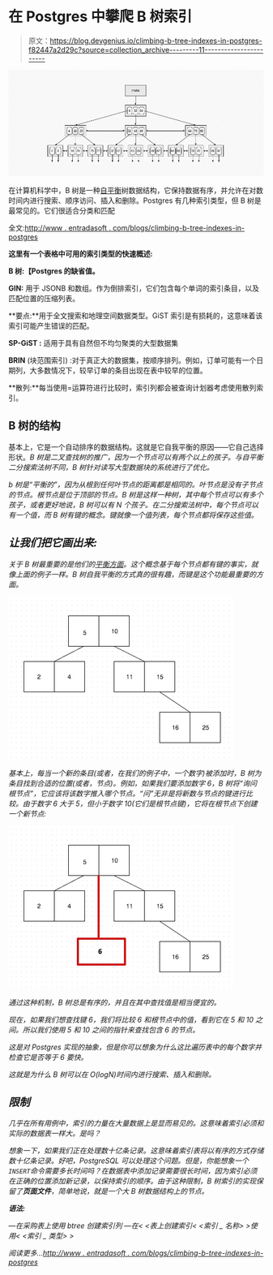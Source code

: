 # 在 Postgres 中攀爬 B 树索引

> 原文：<https://blog.devgenius.io/climbing-b-tree-indexes-in-postgres-f82447a2d29c?source=collection_archive---------11----------------------->

![](img/c91b14c9b840fda4a45a48572635b91a.png)

在计算机科学中，B 树是一种[自平衡](http://www.entradasoft.com/blogs)树数据结构，它保持数据有序，并允许在对数时间内进行搜索、顺序访问、插入和删除。Postgres 有几种索引类型，但 B 树是最常见的。它们很适合分类和匹配

全文:[http://www . entradasoft . com/blogs/climbing-b-tree-indexes-in-postgres](http://www.entradasoft.com/blogs/climbing-b-tree-indexes-in-postgres)

**这里有一个表格中可用的索引类型的快速概述:**

**B 树:【Postgres 的缺省值。**

**GIN:** 用于 JSONB 和数组。作为倒排索引，它们包含每个单词的索引条目，以及匹配位置的压缩列表。

**要点:**用于全文搜索和地理空间数据类型。GiST 索引是有损耗的，这意味着该索引可能产生错误的匹配。

**SP-GiST :** 适用于具有自然但不均匀聚类的大型数据集

**BRIN** (块范围索引) :对于真正大的数据集，按顺序排列。例如，订单可能有一个日期列，大多数情况下，较早订单的条目出现在表中较早的位置。

**散列:**每当使用=运算符进行比较时，索引列都会被查询计划器考虑使用散列索引。

## B 树的结构

基本上，它是一个自动排序的数据结构。这就是它自我平衡的原因——它自己选择形状。*B 树是二叉查找树的推广，因为一个节点可以有两个以上的孩子。与自平衡二分搜索法树不同，B 树针对读写大型数据块的系统进行了优化。*

*b 树是“平衡的”，因为从根到任何叶节点的距离都是相同的。叶节点是没有子节点的节点。根节点是位于顶部的节点。B 树是这样一种树，其中每个节点可以有多个孩子，或者更好地说，B 树可以有 N 个孩子。在二分搜索法树中，每个节点可以有一个值，而 B 树有键的概念。键就像一个值列表，每个节点都将保存这些值。*

## *让我们把它画出来:*

*关于 B 树最重要的是他们的[平衡方面](http://www.entradasoft.com/blogs)。这个概念基于每个节点都有键的事实，就像上面的例子一样。B 树自我平衡的方式真的很有趣，而键是这个功能最重要的方面。*

*![](img/7aa146ebe3ad059a9af4d7a60d7a9556.png)*

*基本上，每当一个新的条目(或者，在我们的例子中，一个数字)被添加时，B 树为条目找到合适的位置(或者，节点)。例如，如果我们要添加数字 6，B 树将“询问根节点”，它应该将该数字推入哪个节点。“问”无非是将新数与节点的键进行比较。由于数字 6 大于 5，但小于数字 10(它们是根节点键)，它将在根节点下创建一个新节点:*

*![](img/411dbf40223945080c1e2b3a0fc0e4f0.png)*

*通过这种机制，B 树总是有序的，并且在其中查找值是相当便宜的。*

*现在，如果我们想查找键 6，我们将比较 6 和根节点中的值，看到它在 5 和 10 之间。所以我们使用 5 和 10 之间的指针来查找包含 6 的节点。*

*这是对 Postgres 实现的抽象，但是你可以想象为什么这比遍历表中的每个数字并检查它是否等于 6 要快。*

*这就是为什么 B 树可以在 O(logN)时间内进行搜索、插入和删除。*

## *限制*

*几乎在所有用例中，索引的力量在大量数据上是显而易见的。这意味着索引必须和实际的数据表一样大。是吗？*

*想象一下，如果我们正在处理数十亿条记录。这意味着索引表将以有序的方式存储数十亿条记录。好吧，PostgreSQL 可以处理这个问题。但是，你能想象一个`INSERT`命令需要多长时间吗？在数据表中添加记录需要很长时间，因为索引必须在正确的位置添加新记录，以保持索引的顺序。由于这种限制，B 树索引的实现保留了**页面文件**，简单地说，就是一个大 B 树数据结构上的节点。*

***语法:***

*—在采购表上使用 btree 创建索引列
—在< <表上创建索引< <索引 _ 名称> >使用< <索引 _ 类型> >*

*阅读更多…[http://www . entradasoft . com/blogs/climbing-b-tree-indexes-in-postgres](http://www.entradasoft.com/blogs/climbing-b-tree-indexes-in-postgres)*